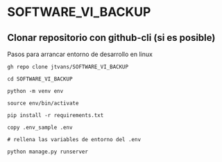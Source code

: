 # SOFTWARE_VI_BACKUP

## Clonar repositorio con github-cli (si es posible)

Pasos para arrancar entorno de desarrollo en linux

```
gh repo clone jtvans/SOFTWARE_VI_BACKUP

cd SOFTWARE_VI_BACKUP

python -m venv env

source env/bin/activate

pip install -r requirements.txt

copy .env_sample .env

# rellena las variables de entorno del .env

python manage.py runserver

```
